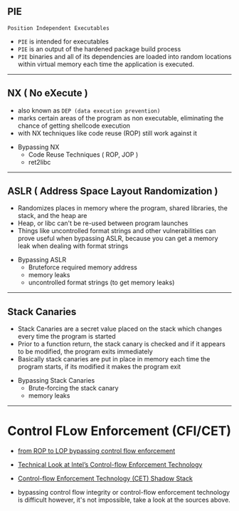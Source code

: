 
## PIE
`Position Independent Executables`
- `PIE` is intended for executables
- `PIE`  is an output of the hardened package build process
- `PIE` binaries and all of its dependencies are loaded into random locations within virtual memory each time the application is executed.

---

## NX ( No eXecute )
- also known as `DEP (data execution prevention)` 
- marks certain areas of the program as non executable, eliminating the chance of getting shellcode execution
- with NX techniques like code reuse (ROP) still work against it

+ Bypassing NX
	- Code Reuse Techniques ( ROP, JOP )
	- ret2libc

---

## ASLR ( Address Space Layout Randomization )
- Randomizes places in memory where the program, shared libraries, the stack, and the heap are
- Heap, or libc can't be re-used between program launches
- Things like uncontrolled format strings and other vulnerabilities can prove useful when bypassing ASLR, because you can get a memory leak when dealing with format strings
	
+ Bypassing ASLR
	- Bruteforce required memory address
	- memory leaks
	- uncontrolled format strings (to get memory leaks)

--- 

## Stack Canaries
- Stack Canaries are a secret value placed on the stack which changes every time the program is started
- Prior to a function return, the stack canary is checked and if it appears to be modified, the program exits immediately
- Basically stack canaries are put in place in memory each time the program starts, if its modified it makes the program exit

+ Bypassing Stack Canaries
	- Brute-forcing the stack canary
	- memory leaks

---

# Control FLow Enforcement (CFI/CET)

- [from ROP to LOP bypassing control flow enforcement](https://marcoramilli.com/2016/06/23/from-rop-to-lop-bypassing-control-flow-enforcement/)
- [Technical Look at Intel’s Control-flow Enforcement Technology](https://www.intel.com/content/www/us/en/developer/articles/technical/technical-look-control-flow-enforcement-technology.html)
- [Control-flow Enforcement Technology (CET) Shadow Stack](https://www.kernel.org/doc/html/next/x86/shstk.html)

- bypassing control flow integrity or control-flow enforcement technology is difficult however, it's not impossible, take a look at the sources above.
